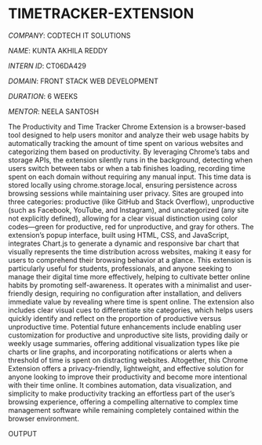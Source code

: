 # TIMETRACKER-EXTENSION

*COMPANY*: CODTECH IT SOLUTIONS

*NAME*: KUNTA AKHILA REDDY

*INTERN ID*: CT06DA429

*DOMAIN*: FRONT STACK WEB DEVELOPMENT

*DURATION*: 6 WEEKS

*MENTOR*: NEELA SANTOSH

The Productivity and Time Tracker Chrome Extension is a browser-based tool designed to help users monitor and analyze their web usage habits by automatically tracking the amount of time spent on various websites and categorizing them based on productivity. By leveraging Chrome’s tabs and storage APIs, the extension silently runs in the background, detecting when users switch between tabs or when a tab finishes loading, recording time spent on each domain without requiring any manual input. This time data is stored locally using chrome.storage.local, ensuring persistence across browsing sessions while maintaining user privacy. Sites are grouped into three categories: productive (like GitHub and Stack Overflow), unproductive (such as Facebook, YouTube, and Instagram), and uncategorized (any site not explicitly defined), allowing for a clear visual distinction using color codes—green for productive, red for unproductive, and gray for others. The extension’s popup interface, built using HTML, CSS, and JavaScript, integrates Chart.js to generate a dynamic and responsive bar chart that visually represents the time distribution across websites, making it easy for users to comprehend their browsing behavior at a glance. This extension is particularly useful for students, professionals, and anyone seeking to manage their digital time more effectively, helping to cultivate better online habits by promoting self-awareness. It operates with a minimalist and user-friendly design, requiring no configuration after installation, and delivers immediate value by revealing where time is spent online. The extension also includes clear visual cues to differentiate site categories, which helps users quickly identify and reflect on the proportion of productive versus unproductive time. Potential future enhancements include enabling user customization for productive and unproductive site lists, providing daily or weekly usage summaries, offering additional visualization types like pie charts or line graphs, and incorporating notifications or alerts when a threshold of time is spent on distracting websites. Altogether, this Chrome Extension offers a privacy-friendly, lightweight, and effective solution for anyone looking to improve their productivity and become more intentional with their time online. It combines automation, data visualization, and simplicity to make productivity tracking an effortless part of the user’s browsing experience, offering a compelling alternative to complex time management software while remaining completely contained within the browser environment.

OUTPUT

